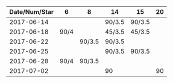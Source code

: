 Date/Num/Star   | 6      | 8      | 14     | 15     | 20
----------------|--------|--------|--------|--------|--------
2017-06-14      |        |        | 90/3.5 | 90/3.5 |
2017-06-18      | 90/4   |        | 45/3.5 | 45/3.5 |
2017-06-22      |        | 90/3.5 | 90/3.5 |        |
2017-06-25      |        |        | 90/3.5 | 90/3.5 |
2017-06-28      | 90/4   | 90/3.5 |        |        |
2017-07-02      |        |        | 90     |        | 90
